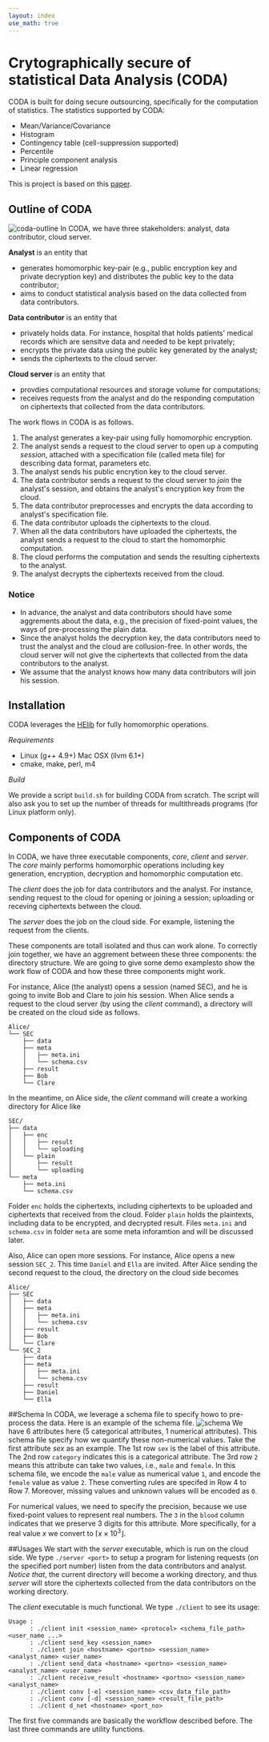 ```yaml
---
layout: index
use_math: true
---
```


Crytographically secure of statistical Data Analysis (CODA)
==
CODA is built for doing secure outsourcing, specifically for the computation of statistics.
The statistics supported by CODA:

* Mean/Variance/Covariance
* Histogram
* Contingency table (cell-suppression supported)
* Percentile
* Principle component analysis
* Linear regression

This is project is based on this [paper](https://www.internetsociety.org/doc/using-fully-homomorphic-encryption-statistical-analysis-categorical-ordinal-and-numerical-data).

## Outline of CODA
![coda-outline](coda-outline.svg)
In CODA, we have three stakeholders: analyst, data contributor, cloud server.

**Analyst** is an entity that

* generates homomorphic key-pair (e.g., public encryption key and private decryption key) and distributes the public key to the data contributor;
* aims to conduct statistical analysis based on the data collected from data contributors.

**Data contributor** is an entity that

* privately holds data. For instance, hospital that holds patients' medical records which are sensitve data and needed to be kept privately;
* encrypts the private data using the public key generated by the analyst;
* sends the ciphertexts to the cloud server.

**Cloud server** is an entity that

* provdies computational resources and storage volume for computations;
* receives requests from the analyst and do the responding computation on ciphertexts that collected from the data contributors.

The work flows in CODA is as follows.

1. The analyst generates a key-pair using fully homomorphic encryption.
2. The analyst sends a request to the cloud server to open up a computing _session_, attached with a specification file (called meta file)
for describing data format, parameters etc.
3. The analyst sends his public encrytion key to the cloud server.
4. The data contributor sends a request to the cloud server to _join_ the analyst's session, and obtains the analyst's encryption key from the cloud.
5. The data contributor preprocesses and encrypts the data according to analyst's specification file.
6. The data contributor uploads the ciphertexts to the cloud.
7. When all the data contributors have uploaded the ciphertexts, the analyst sends a request to the cloud to start the homomorphic computation.
8. The cloud performs the computation and sends the resulting ciphertexts to the analyst.
9. The analyst decrypts the ciphertexts received from the cloud.

### Notice

* In advance, the analyst and data contributors should have some aggrements about the data, e.g., the precision of fixed-point values, 
    the ways of pre-processing the plain data.
* Since the analyst holds the decryption key, the data contributors need to trust the analyst and the cloud are collusion-free. In other words,
    the cloud server will not give the ciphertexts that collected from the data contributors to the analyst.
* We assume that the analyst knows how many data contributors will join his session.

## Installation
CODA leverages the [HElib](https://github.com/shaih/HElib) for fully homomorphic operations. 

*Requirements*

* Linux (g++ 4.9+) Mac OSX (llvm 6.1+) 
* cmake, make, perl, m4

*Build*

We provide a script `build.sh` for building CODA from scratch. The script will also ask you to set up the number of threads for multithreads programs (for Linux platform only).

## Components of CODA
In CODA, we have three executable components, _core_, _client_ and _server_. 
The _core_ mainly performs homomorphic operations including key generation, encryption, decryption and homomorphic computation etc.

The _client_ does the job for data contributors and the analyst. For instance, sending request to the cloud for opening or joining  a session; uploading or receving ciphertexts between the cloud.

The _server_ does the job on the cloud side. For example, listening the request from the clients.

These components are totall isolated and thus can work alone. To correctly join together, we have an aggrement between these three components: the directory structure. We are going to give some demo examplesto show the work flow of CODA and how these three components might work.

For instance, Alice (the analyst) opens a session (named SEC), and he is going to invite Bob and Clare to join his session. When Alice sends a request to the cloud server (by using the _client_ command), a directory will be created on the cloud side as follows.

```
Alice/
└── SEC
    ├── data
    ├── meta
    │   ├── meta.ini
    │   └── schema.csv
    ├── result
    ├── Bob 
    └── Clare
```
<!--TODO description for these folders -->

In the meantime, on Alice side, the _client_ command will create a working directory for Alice like
```
SEC/
├── data
│   ├── enc
│   │   ├── result
│   │   └── uploading
│   └── plain
│       ├── result
│       └── uploading
└── meta
    ├── meta.ini
    └── schema.csv
```
Folder `enc` holds the ciphertexts, including ciphertexts to be uploaded and ciphertexts that received from the cloud. Folder `plain` holds the plaintexts, including data to be encrypted, and decrypted result. Files `meta.ini` and `schema.csv` in folder `meta` are some meta inforamtion and will be discussed later.


Also, Alice can open more sessions. For instance, Alice opens a new session `SEC_2`. This time `Daniel` and `Ella` are invited. After Alice sending the second request to the cloud, the directory on the cloud side becomes 
```
Alice/
├── SEC
│   ├── data
│   ├── meta
│   │   ├── meta.ini
│   │   └── schema.csv
│   ├── result
│   ├── Bob
│   └── Clare
└── SEC_2
    ├── data
    ├── meta
    │   ├── meta.ini
    │   └── schema.csv
    ├── result
    ├── Daniel
    └── Ella
```

##Schema
In CODA, we leverage a schema file to specify howo to pre-process the data. Here is an example of the schema file.
![schema](schema.png)
We have 6 attributes here (5 categorical attributes, 1 numerical attributes). 
This schema file specify how we quantify these non-numerical values. Take the first attribute _sex_ as an example.
The 1st row `sex` is the label of this attribute. The 2nd row `category` indicates this is a categorical attribute.
The 3rd row `2` means this attribute can take two values, i.e., `male` and `female`. In this schema file, we encode the `male`
value as numerical value `1`, and encode the `female` value as value `2`. These converting rules are specifed in Row 4 to Row 7. Moreover, missing values and unknown values will be encoded as `0`. 

For numerical values, we need to specify the precision, because we use fixed-point values to represent real numbers.
The `3` in the `blood` column indicates that we preserve 3 digits for this attribute. More specifically, for a real value $x$ we convert to $\lceil x \times 10^3 \rfloor$.



##Usages
We start with the _server_ executable, which is run on the cloud side. 
We type `./server <port>` to setup a program for listening requests (on the specified port number) listen from the data contributors and analyst.
*Notice that*, the current directory will become a working directory, and thus _server_ will store the ciphertexts collected from the data contributors on
the working directory.

The _client_ executable is much functional. We type `./client` to see its usage:
```
Usage :
      : ./client init <session_name> <protocol> <schema_file_path> <user_name ...>
      : ./client send_key <session_name>
      : ./client join <hostname> <portno> <session_name> <analyst_name> <user_name>
      : ./client send_data <hostname> <portno> <session_name> <analyst_name> <user_name>
      : ./client receive_result <hostname> <portno> <session_name> <analyst_name>
      : ./client conv [-e] <session_name> <csv_data_file_path>
      : ./client conv [-d] <session_name> <result_file_path>
      : ./client d_net <hostname> <port_no>
```
The first five commands are basically the workflow described before. The last three commands are utility functions.
